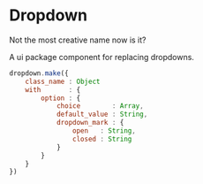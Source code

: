 Dropdown
========

Not the most creative name now is it? 

A ui package component for replacing dropdowns.

```javascript
dropdown.make({
    class_name : Object
    with       : {
        option : {
            choice        : Array,
            default_value : String,
            dropdown_mark : {
                open   : String,
                closed : String
            }
        }
    }
})
```